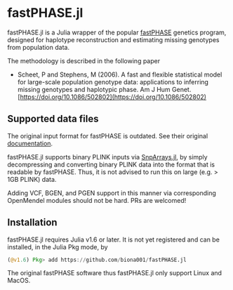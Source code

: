 # fastPHASE.jl

fastPHASE.jl is a Julia wrapper of the popular [fastPHASE](https://stephenslab.uchicago.edu/software.html#fastphase) genetics program, designed for haplotype reconstruction and estimating missing genotypes from population data. 

The methodology is described in the following paper

+ Scheet, P and Stephens, M (2006). A fast and flexible statistical model for large-scale population genotype data: applications to inferring missing genotypes and haplotypic phase. Am J Hum Genet. [https://doi.org/10.1086/502802](https://doi.org/10.1086/502802)

## Supported data files

The original input format for fastPHASE is outdated. See their original [documentation](http://scheet.org/code/fastphase_doc_1.4.pdf).

fastPHASE.jl supports binary PLINK inputs via [SnpArrays.jl](https://github.com/OpenMendel/SnpArrays.jl), by simply decompressing and converting binary PLINK data into the format that is readable by fastPHASE. Thus, it is not advised to run this on large (e.g. > 1GB PLINK) data. 

Adding VCF, BGEN, and PGEN support in this manner via corresponding OpenMendel modules should not be hard. PRs are welcomed! 

## Installation

fastPHASE.jl requires Julia v1.6 or later. It is not yet registered and can be installed, in the Julia Pkg mode, by

```julia
(@v1.6) Pkg> add https://github.com/biona001/fastPHASE.jl
```

The original fastPHASE software thus fastPHASE.jl only support Linux and MacOS.
